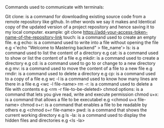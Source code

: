 Commands used to communicate with terminals:

Git clone: is a command for downloading existing source code from a remote repository like github. In other words we say it makes and Identical copy of the updated version of a project repository and hence saving it to my local computer. example: git clone <https://add-your-access-token-name-of-the-repository-link>
touch: is a command used to create an empty file. e.g <touch file_name>
echo: is a command used to write into a file without opening the file e.g <'echo "Welcome to Mastering backend" > file_name'>
ls: is a command used to list the content of a directory e.g <home directory ls>
cat: is a command used to show or list the content of a file e.g <cat file_name>
mkdir: is a command used to create a directory e.g <mkdir directory_name>
cd: is a command used to go to or change to a new directory e.g <cd directory_name>
mv: is a command used to move the content of a file to a new file e.g<mv file-to-be file-accepting-new-content>
rmdir: is a command used to delete a directory e.g <rmdir directory-to-be-deleted>
cp: is a command used to a copy of a file e.g <cp file-to-be-copied>
wc -l is a command used to know how many lines are there in a file e.g <wc -l file-name>
rm -r: is a command used to delete a file with contents e.g <rm -r file-to-be-deleted>
chmod options: is a command that lets you give read, write and execute permission
chmod u+x: is a command that allows a file to be executabel e.g <chmod u+x file-name>
chmod o+r: is a command that enables a file to be readable by others e.g <chmod o+r file-name>
pwd: is a command that shows the current working directory e.g <pwd>
ls -la: is a command used to display the hidden files and directories e.g <ls -la>

